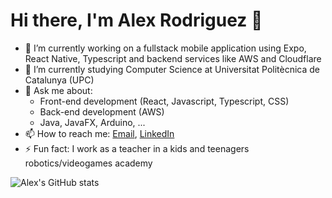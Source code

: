# Hi there, I'm Alex Rodriguez 👋

- 🔭 I’m currently working on a fullstack mobile application using Expo, React Native, Typescript and backend services like AWS and Cloudflare
- 🌱 I’m currently studying Computer Science at Universitat Politècnica de Catalunya (UPC)
- 💬 Ask me about:
  - Front-end development (React, Javascript, Typescript, CSS)
  - Back-end development (AWS)
  - Java, JavaFX, Arduino, ...
- 📫 How to reach me: [Email](mailto:alex.542004@gmail.com), [LinkedIn]([https://www.linkedin.com/in/your-linkedin-profile](https://www.linkedin.com/in/alex-rodriguez-rodriguez/))
- ⚡ Fun fact: I work as a teacher in a kids and teenagers robotics/videogames academy

![Alex's GitHub stats](https://github-readme-stats.vercel.app/api?username=alexrr04&show_icons=true&theme=radical)
